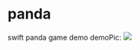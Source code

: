 panda
=====
swift panda game demo
demoPic: 
![](https://github.com/chaoyuan899/panda/raw/master/demoPic/pic.gif)
